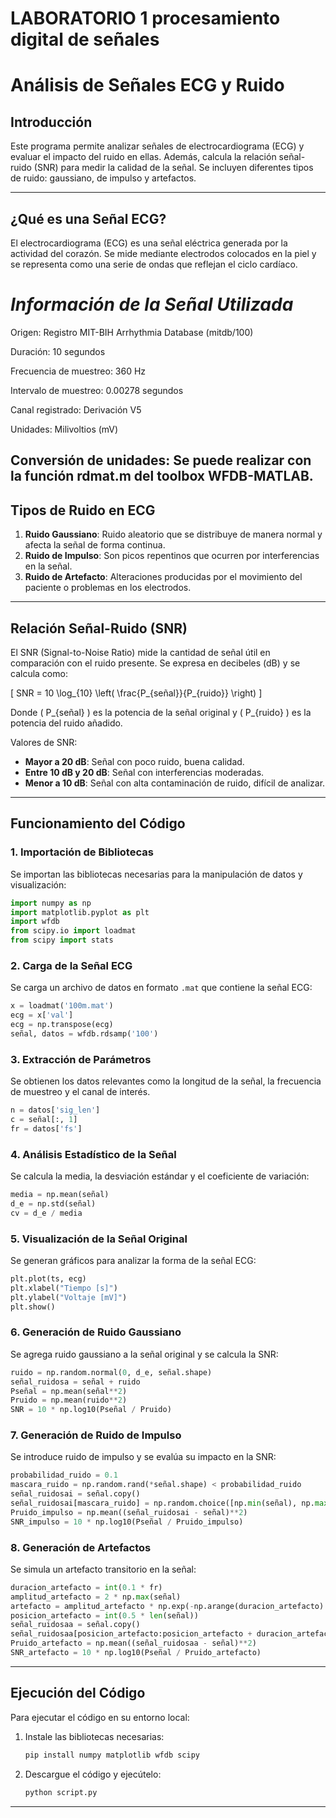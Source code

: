 
# LABORATORIO 1 procesamiento digital de señales
# Análisis de Señales ECG y Ruido

## Introducción
Este programa permite analizar señales de electrocardiograma (ECG) y evaluar el impacto del ruido en ellas. Además, calcula la relación señal-ruido (SNR) para medir la calidad de la señal. Se incluyen diferentes tipos de ruido: gaussiano, de impulso y artefactos.

---

## ¿Qué es una Señal ECG?

El electrocardiograma (ECG) es una señal eléctrica generada por la actividad del corazón. Se mide mediante electrodos colocados en la piel y se representa como una serie de ondas que reflejan el ciclo cardíaco.

# *Información de la Señal Utilizada*

Origen: Registro MIT-BIH Arrhythmia Database (mitdb/100)

Duración: 10 segundos

Frecuencia de muestreo: 360 Hz

Intervalo de muestreo: 0.00278 segundos

Canal registrado: Derivación V5

Unidades: Milivoltios (mV)

Conversión de unidades: Se puede realizar con la función rdmat.m del toolbox WFDB-MATLAB.
---

## Tipos de Ruido en ECG

1. **Ruido Gaussiano**: Ruido aleatorio que se distribuye de manera normal y afecta la señal de forma continua.
2. **Ruido de Impulso**: Son picos repentinos que ocurren por interferencias en la señal.
3. **Ruido de Artefacto**: Alteraciones producidas por el movimiento del paciente o problemas en los electrodos.

---

## Relación Señal-Ruido (SNR)
El SNR (Signal-to-Noise Ratio) mide la cantidad de señal útil en comparación con el ruido presente. Se expresa en decibeles (dB) y se calcula como:

\[ SNR = 10 \log_{10} \left( \frac{P_{señal}}{P_{ruido}} \right) \]

Donde \( P_{señal} \) es la potencia de la señal original y \( P_{ruido} \) es la potencia del ruido añadido.

Valores de SNR:
- **Mayor a 20 dB**: Señal con poco ruido, buena calidad.
- **Entre 10 dB y 20 dB**: Señal con interferencias moderadas.
- **Menor a 10 dB**: Señal con alta contaminación de ruido, difícil de analizar.

---

## Funcionamiento del Código

### 1. Importación de Bibliotecas
Se importan las bibliotecas necesarias para la manipulación de datos y visualización:
```python
import numpy as np
import matplotlib.pyplot as plt
import wfdb
from scipy.io import loadmat
from scipy import stats
```

### 2. Carga de la Señal ECG
Se carga un archivo de datos en formato `.mat` que contiene la señal ECG:
```python
x = loadmat('100m.mat')
ecg = x['val']
ecg = np.transpose(ecg)
señal, datos = wfdb.rdsamp('100')
```

### 3. Extracción de Parámetros
Se obtienen los datos relevantes como la longitud de la señal, la frecuencia de muestreo y el canal de interés.
```python
n = datos['sig_len']
c = señal[:, 1]
fr = datos['fs']
```

### 4. Análisis Estadístico de la Señal
Se calcula la media, la desviación estándar y el coeficiente de variación:
```python
media = np.mean(señal)
d_e = np.std(señal)
cv = d_e / media
```

### 5. Visualización de la Señal Original
Se generan gráficos para analizar la forma de la señal ECG:
```python
plt.plot(ts, ecg)
plt.xlabel("Tiempo [s]")
plt.ylabel("Voltaje [mV]")
plt.show()
```

### 6. Generación de Ruido Gaussiano
Se agrega ruido gaussiano a la señal original y se calcula la SNR:
```python
ruido = np.random.normal(0, d_e, señal.shape)
señal_ruidosa = señal + ruido
Pseñal = np.mean(señal**2)
Pruido = np.mean(ruido**2)
SNR = 10 * np.log10(Pseñal / Pruido)
```

### 7. Generación de Ruido de Impulso
Se introduce ruido de impulso y se evalúa su impacto en la SNR:
```python
probabilidad_ruido = 0.1
mascara_ruido = np.random.rand(*señal.shape) < probabilidad_ruido
señal_ruidosai = señal.copy()
señal_ruidosai[mascara_ruido] = np.random.choice([np.min(señal), np.max(señal)], size=mascara_ruido.sum())
Pruido_impulso = np.mean((señal_ruidosai - señal)**2)
SNR_impulso = 10 * np.log10(Pseñal / Pruido_impulso)
```

### 8. Generación de Artefactos
Se simula un artefacto transitorio en la señal:
```python
duracion_artefacto = int(0.1 * fr)
amplitud_artefacto = 2 * np.max(señal)
artefacto = amplitud_artefacto * np.exp(-np.arange(duracion_artefacto) / (duracion_artefacto / 5))
posicion_artefacto = int(0.5 * len(señal))
señal_ruidosaa = señal.copy()
señal_ruidosaa[posicion_artefacto:posicion_artefacto + duracion_artefacto] += artefacto
Pruido_artefacto = np.mean((señal_ruidosaa - señal)**2)
SNR_artefacto = 10 * np.log10(Pseñal / Pruido_artefacto)
```

---

## Ejecución del Código
Para ejecutar el código en su entorno local:
1. Instale las bibliotecas necesarias:
   ```bash
   pip install numpy matplotlib wfdb scipy
   ```
2. Descargue el código y ejecútelo:
   ```bash
   python script.py
   ```

---
